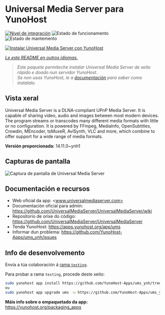 <!--
NOTA: Este README foi creado automáticamente por <https://github.com/YunoHost/apps/tree/master/tools/readme_generator>
NON debe editarse manualmente.
-->

# Universal Media Server para YunoHost

[![Nivel de integración](https://apps.yunohost.org/badge/integration/ums)](https://ci-apps.yunohost.org/ci/apps/ums/)
![Estado de funcionamento](https://apps.yunohost.org/badge/state/ums)
![Estado de mantemento](https://apps.yunohost.org/badge/maintained/ums)

[![Instalar Universal Media Server con YunoHost](https://install-app.yunohost.org/install-with-yunohost.svg)](https://install-app.yunohost.org/?app=ums)

*[Le este README en outros idiomas.](./ALL_README.md)*

> *Este paquete permíteche instalar Universal Media Server de xeito rápido e doado nun servidor YunoHost.*  
> *Se non usas YunoHost, le a [documentación](https://yunohost.org/install) para saber como instalalo.*

## Vista xeral

Universal Media Server is a DLNA-compliant UPnP Media Server. It is capable of sharing video, audio and images between most modern devices.
The program streams or transcodes many different media formats with little or no configuration. It is powered by FFmpeg, MediaInfo, OpenSubtitles, Crowdin, MEncoder, tsMuxeR, AviSynth, VLC and more, which combine to offer support for a wide range of media formats.

**Versión proporcionada:** 14.11.0~ynh1

## Capturas de pantalla

![Captura de pantalla de Universal Media Server](./doc/screenshots/screenshot.png)

## Documentación e recursos

- Web oficial da app: <www.universalmediaserver.com>
- Documentación oficial para admin: <https://github.com/UniversalMediaServer/UniversalMediaServer/wiki>
- Repositorio de orixe do código: <https://github.com/UniversalMediaServer/UniversalMediaServer>
- Tenda YunoHost: <https://apps.yunohost.org/app/ums>
- Informar dun problema: <https://github.com/YunoHost-Apps/ums_ynh/issues>

## Info de desenvolvemento

Envía a túa colaboración á [rama `testing`](https://github.com/YunoHost-Apps/ums_ynh/tree/testing).

Para probar a rama `testing`, procede deste xeito:

```bash
sudo yunohost app install https://github.com/YunoHost-Apps/ums_ynh/tree/testing --debug
ou
sudo yunohost app upgrade ums -u https://github.com/YunoHost-Apps/ums_ynh/tree/testing --debug
```

**Máis info sobre o empaquetado da app:** <https://yunohost.org/packaging_apps>
